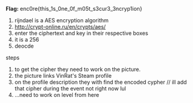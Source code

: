 **Flag:** enc0re{this_1s_0ne_0f_m05t_s3cur3_3ncryp1ion}


1. rijndael is a AES encryption algorithm
2. http://crypt-online.ru/en/crypts/aes/
3. enter the ciphertext and key in their respective boxes
4. it is a 256 
5. deocde

steps
1.  to get the cipher they need to work on the picture.
2.  the picture links VinRat's Steam profile
3.  on the profile description they with find the encoded cypher // ill add that cipher during the event not right now lul
4.  ...need to work on level from here